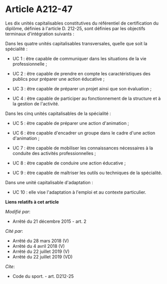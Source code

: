 # Article A212-47

Les dix unités capitalisables constitutives du référentiel de certification du diplôme, définies à l'article D. 212-25, sont
définies par les objectifs terminaux d'intégration suivants : 

Dans les quatre unités capitalisables transversales, quelle que soit la spécialité :

- UC 1 : être capable de communiquer dans les situations de la vie professionnelle ;

- UC 2 : être capable de prendre en compte les caractéristiques des publics pour préparer une action éducative ;

- UC 3 : être capable de préparer un projet ainsi que son évaluation ;

- UC 4 : être capable de participer au fonctionnement de la structure et à la gestion de l'activité. 

Dans les cinq unités capitalisables de la spécialité :

- UC 5 : être capable de préparer une action d'animation ;

- UC 6 : être capable d'encadrer un groupe dans le cadre d'une action d'animation ;

- UC 7 : être capable de mobiliser les connaissances nécessaires à la conduite des activités professionnelles ;

- UC 8 : être capable de conduire une action éducative ;

- UC 9 : être capable de maîtriser les outils ou techniques de la spécialité. 

Dans une unité capitalisable d'adaptation :

- UC 10 : elle vise l'adaptation à l'emploi et au contexte particulier.

**Liens relatifs à cet article**

_Modifié par_:

  - Arrêté du 21 décembre 2015 - art. 2

_Cité par_:

  - Arrêté du 28 mars 2018 (V)
  - Arrêté du 4 avril 2018 (V)
  - Arrêté du 22 juillet 2019 (V)
  - Arrêté du 22 juillet 2019 (VD)

_Cite_:

  - Code du sport. - art. D212-25
